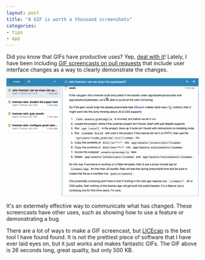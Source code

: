 ```yaml
---
layout: post
title: "A GIF is worth a thousand screenshots"
categories:
- tips
- app
---
```


Did you know that GIFs have productive uses? Yep, [deal with it](http://media3.giphy.com/media/Nx2Lx1RmLadtC/giphy.gif)! Lately, I have been including [GIF screencasts on pull requests](https://github.com/bkeepers/github-notifications/pull/45) that include user interface changes as a way to clearly demonstrate the changes.

<div class="framed">
<img src="/images/comment-shortcuts.gif">
</div>

It's an extermely effective way to communicate what has changed. These screencasts have other uses, such as showing how to use a feature or demonstrating a bug.

There are a lot of ways to make a GIF screencast, but [LICEcap](http://www.cockos.com/licecap/) is the best tool I have found found. It is not the prettiest piece of software that I have ever laid eyes on, but it just works and makes fantastic GIFs. The GIF above is 26 seconds long, great quailty, but only 500 KB.
